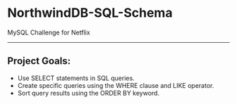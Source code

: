 # NorthwindDB-SQL-Schema
MySQL Challenge for Netflix

---

## Project Goals: 

- Use SELECT statements in SQL queries.
- Create specific queries using the WHERE clause and LIKE operator.
- Sort query results using the ORDER BY keyword.
